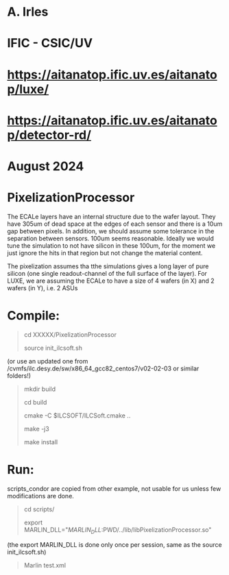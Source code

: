 # A. Irles
# IFIC - CSIC/UV
# https://aitanatop.ific.uv.es/aitanatop/luxe/
# https://aitanatop.ific.uv.es/aitanatop/detector-rd/
# August 2024

# PixelizationProcessor

The ECALe layers have an internal structure due to the wafer layout.
They have 305um of dead space at the edges of each sensor and there is a 10um gap between pixels.
In addition, we should assume some tolerance in the separation between sensors. 100um seems reasonable.
Ideally we would tune the simulation to not have silicon in these 100um, for the moment we just ignore the hits in that region but not change the material content.

The pixelization assumes tha tthe simulations gives a long layer of pure silicon (one single readout-channel of the full surface of the layer).
For LUXE, we are assuming the ECALe to have a size of 4 wafers (in X) and 2 wafers (in Y), i.e. 2 ASUs

# Compile:

> cd XXXXX/PixelizationProcessor
>
> source init_ilcsoft.sh

(or use an updated one from /cvmfs/ilc.desy.de/sw/x86_64_gcc82_centos7/v02-02-03 or similar folders!)

> mkdir build
> 
> cd build
> 
> cmake -C $ILCSOFT/ILCSoft.cmake ..
> 
> make -j3
> 
> make install

# Run: 
scripts_condor are copied from other example, not usable for us unless few modifications are done.

> cd scripts/
> 
> export MARLIN_DLL="$MARLIN_DLL:$PWD/../lib/libPixelizationProcessor.so"
> 
(the export MARLIN_DLL is done only once per session, same as the source init_ilcsoft.sh)
> Marlin test.xml
> 
